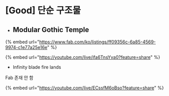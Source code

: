 # \[Good] 단순 구조물



* ## Modular Gothic Temple

{% embed url="https://www.fab.com/ko/listings/ff09356c-6a85-4569-9974-c1e77a25e16e" %}

{% embed url="https://youtube.com/live/ifa6TnsYva0?feature=share" %}



* Infinity blade fire lands

Fab 존재 안 함

{% embed url="https://youtube.com/live/ECssfM6oBso?feature=share" %}
